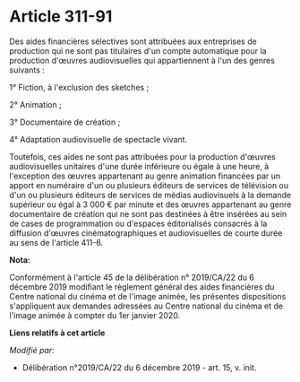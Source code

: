 # Article 311-91

Des aides financières sélectives sont attribuées aux entreprises de production qui ne sont pas titulaires d'un compte
automatique pour la production d'œuvres audiovisuelles qui appartiennent à l'un des genres suivants :

1° Fiction, à l'exclusion des sketches ;

2° Animation ;

3° Documentaire de création ;

4° Adaptation audiovisuelle de spectacle vivant.

Toutefois, ces aides ne sont pas attribuées pour la production d'œuvres audiovisuelles unitaires d'une durée inférieure ou
égale à une heure, à l'exception des œuvres appartenant au genre animation financées par un apport en numéraire d'un ou
plusieurs éditeurs de services de télévision ou d'un ou plusieurs éditeurs de services de médias audiovisuels à la demande
supérieur ou égal à 3 000 € par minute et des œuvres appartenant au genre documentaire de création qui ne sont pas destinées
à être insérées au sein de cases de programmation ou d'espaces éditorialisés consacrés à la diffusion d'œuvres
cinématographiques et audiovisuelles de courte durée au sens de l'article 411-6.

**Nota:**

Conformément à l'article 45 de la délibération n° 2019/CA/22 du 6 décembre 2019 modifiant le règlement général des aides
financières du Centre national du cinéma et de l'image animée, les présentes dispositions s'appliquent aux demandes adressées
au Centre national du cinéma et de l'image animée à compter du 1er janvier 2020.

**Liens relatifs à cet article**

_Modifié par_:

  - Délibération n°2019/CA/22 du 6 décembre 2019 - art. 15, v. init.
